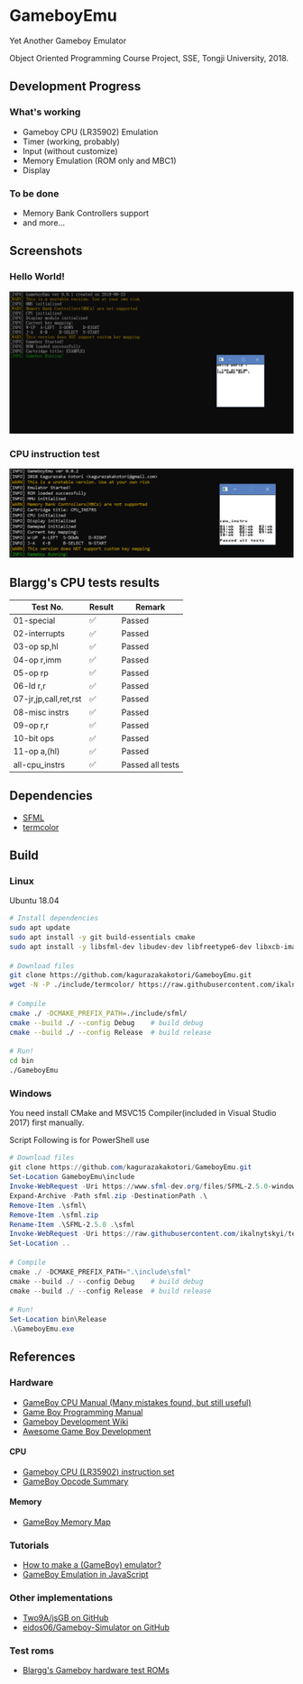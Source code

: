 # GameboyEmu

Yet Another Gameboy Emulator

Object Oriented Programming Course Project, SSE, Tongji University, 2018. 

## Development Progress

### What's working

* Gameboy CPU (LR35902) Emulation
* Timer (working, probably)
* Input (without customize)
* Memory Emulation (ROM only and MBC1)
* Display

### To be done

* Memory Bank Controllers support
* and more...

## Screenshots

### Hello World!

![Hello World screenshot](/screenshots/helloworld.png)

### CPU instruction test

![CPU instruction test screenshot](/screenshots/cpu_instr.png)

## Blargg's CPU tests results

| Test No.              | Result | Remark           |
| --------------------- | ------ | ---------------- |
| 01-special            | ✅      | Passed           |
| 02-interrupts         | ✅      | Passed           |
| 03-op sp,hl           | ✅      | Passed           |
| 04-op r,imm           | ✅      | Passed           |
| 05-op rp              | ✅      | Passed           |
| 06-ld r,r             | ✅      | Passed           |
| 07-jr,jp,call,ret,rst | ✅      | Passed           |
| 08-misc instrs        | ✅      | Passed           |
| 09-op r,r             | ✅      | Passed           |
| 10-bit ops            | ✅      | Passed           |
| 11-op a,(hl)          | ✅      | Passed           |
| all-cpu_instrs        | ✅      | Passed all tests |

## Dependencies

* [SFML](https://www.sfml-dev.org/)
* [termcolor](https://github.com/ikalnytskyi/termcolor)

## Build

### Linux

Ubuntu 18.04

```bash
# Install dependencies
sudo apt update
sudo apt install -y git build-essentials cmake
sudo apt install -y libsfml-dev libudev-dev libfreetype6-dev libxcb-image0-dev

# Download files
git clone https://github.com/kagurazakakotori/GameboyEmu.git
wget -N -P ./include/termcolor/ https://raw.githubusercontent.com/ikalnytskyi/termcolor/master/include/termcolor/termcolor.hpp

# Compile
cmake ./ -DCMAKE_PREFIX_PATH=./include/sfml/
cmake --build ./ --config Debug    # build debug
cmake --build ./ --config Release  # build release

# Run!
cd bin
./GameboyEmu

```

### Windows

You need install CMake and MSVC15 Compiler(included in Visual Studio 2017) first manually.

Script Following is for PowerShell use

```powershell
# Download files
git clone https://github.com/kagurazakakotori/GameboyEmu.git
Set-Location GameboyEmu\include
Invoke-WebRequest -Uri https://www.sfml-dev.org/files/SFML-2.5.0-windows-vc15-32-bit.zip -Outfile sfml.zip
Expand-Archive -Path sfml.zip -DestinationPath .\
Remove-Item .\sfml\
Remove-Item .\sfml.zip
Rename-Item .\SFML-2.5.0 .\sfml
Invoke-WebRequest -Uri https://raw.githubusercontent.com/ikalnytskyi/termcolor/master/include/termcolor/termcolor.hpp -Outfile .\termcolor\termcolor.hpp
Set-Location ..

# Compile
cmake ./ -DCMAKE_PREFIX_PATH=".\include\sfml"
cmake --build ./ --config Debug    # build debug
cmake --build ./ --config Release  # build release

# Run!
Set-Location bin\Release
.\GameboyEmu.exe

```

## References

### Hardware

* [GameBoy CPU Manual (Many mistakes found, but still useful)](http://marc.rawer.de/Gameboy/Docs/GBCPUman.pdf)
* [Game Boy Programming Manual](https://archive.org/download/GameBoyProgManVer1.1/GameBoyProgManVer1.1.pdf)
* [Gameboy Development Wiki](http://gbdev.gg8.se/wiki/articles/Main_Page)
* [Awesome Game Boy Development](https://github.com/avivace/awesome-gbdev)

#### CPU

* [Gameboy CPU (LR35902) instruction set](http://pastraiser.com/cpu/gameboy/gameboy_opcodes.html)
* [GameBoy Opcode Summary](http://www.devrs.com/gb/files/opcodes.html)

#### Memory

* [GameBoy Memory Map](http://gameboy.mongenel.com/dmg/asmmemmap.html)

### Tutorials

* [How to make a (GameBoy) emulator?](https://www.cl.cam.ac.uk/~pv273/slides/emulation.pdf)
* [GameBoy Emulation in JavaScript](http://imrannazar.com/GameBoy-Emulation-in-JavaScript%3a-The-CPU)

### Other implementations

* [Two9A/jsGB on GitHub](https://github.com/Two9A/jsGB)
* [eidos06/Gameboy-Simulator on GitHub](https://github.com/eidos06/Gameboy-Simulator)

### Test roms

* [Blargg's Gameboy hardware test ROMs](https://github.com/retrio/gb-test-roms)